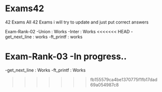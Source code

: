 # Exams42
42 Exams
All 42 Exams i will try to update and just put correct answers

Exam-Rank-02
-Union : Works
-Inter : Works
<<<<<<< HEAD
-get_next_line : works
-ft_printf : works

Exam-Rank-03
-In progress..
=======
-get_next_line : Works
-ft_printf : Works
>>>>>>> fb155579ca4be1370775f1fb17dad69a054987c8
